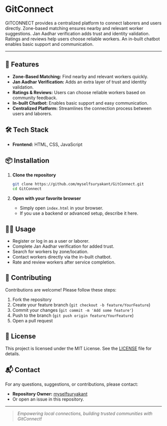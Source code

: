# GitConnect

GITCONNECT provides a centralized platform to connect laborers and users directly. Zone-based matching ensures nearby and relevant worker suggestions. Jan Aadhar verification adds trust and identity validation. Ratings and reviews help users choose reliable workers. An in-built chatbot enables basic support and communication.

---

## 🚀 Features

- **Zone-Based Matching:** Find nearby and relevant workers quickly.
- **Jan Aadhar Verification:** Adds an extra layer of trust and identity validation.
- **Ratings & Reviews:** Users can choose reliable workers based on community feedback.
- **In-built Chatbot:** Enables basic support and easy communication.
- **Centralized Platform:** Streamlines the connection process between users and laborers.


## 🛠️ Tech Stack

- **Frontend:** HTML, CSS, JavaScript

## 📦 Installation

1. **Clone the repository**
    ```bash
    git clone https://github.com/myselfsuryakant/GitConnect.git
    cd GitConnect
    ```

2. **Open with your favorite browser**
    - Simply open `index.html` in your browser.
    - If you use a backend or advanced setup, describe it here.


## 🧑‍💻 Usage

- Register or log in as a user or laborer.
- Complete Jan Aadhar verification for added trust.
- Search for workers by zone/location.
- Contact workers directly via the in-built chatbot.
- Rate and review workers after service completion.

## 🤝 Contributing

Contributions are welcome! Please follow these steps:

1. Fork the repository
2. Create your feature branch (`git checkout -b feature/YourFeature`)
3. Commit your changes (`git commit -m 'Add some feature'`)
4. Push to the branch (`git push origin feature/YourFeature`)
5. Open a pull request

## 📝 License

This project is licensed under the MIT License. See the [LICENSE](LICENSE) file for details.

## 📬 Contact

For any questions, suggestions, or contributions, please contact:
- **Repository Owner:** [myselfsuryakant](https://github.com/myselfsuryakant)
- Or open an issue in this repository.

---

> _Empowering local connections, building trusted communities with GitConnect!_
